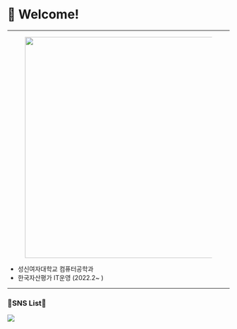 # 👋 Welcome!
---------------------------------------------------------------------------------------
<figure>
    <img src="https://user-images.githubusercontent.com/96809480/164355200-e31df3ed-55c8-43ca-82ad-ab1d5aeaf8f3.png" width="500" heigth="400" />
</figure>

- 성신여자대학교 컴퓨터공학과
- 한국자산평가 IT운영 (2022.2~ )
---------------------------------------------------------------------------------------

### 🐾SNS List🐾  

<a href="https://www.notion.so/Engineering-Wiki-06c62d851fb14a84a37bc1133218e2b9" target="_blank"><img src="https://img.shields.io/badge/NOTION-green?style=flat-square&logo=이미지 이름&logoColor=white"/></a>

<!-- <a href="클릭시 이동할 링크" target="_blank"><img src="https://img.shields.io/badge/문자-색코드?style=flat-square&logo=이미지 이름&logoColor=white"/></a> -->
<!--
**saeeun98/saeeun98** is a ✨ _special_ ✨ repository because its `README.md` (this file) appears on your GitHub profile.

Here are some ideas to get you started:

- 🔭 I’m currently working on ...
- 🌱 I’m currently learning ...
- 👯 I’m looking to collaborate on ...
- 🤔 I’m looking for help with ...
- 💬 Ask me about ...
- 📫 How to reach me: ...
- 😄 Pronouns: ...
- ⚡ Fun fact: ...
-->
